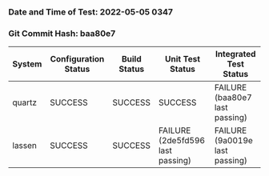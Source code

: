 ### Date and Time of Test: 2022-05-05 0347
### Git Commit Hash: baa80e7
System | Configuration Status | Build Status | Unit Test Status | Integrated Test Status
--- | --- | --- | --- | ---
quartz | SUCCESS  | SUCCESS  | SUCCESS  | FAILURE (baa80e7 last passing)
lassen | SUCCESS  | SUCCESS  | FAILURE (2de5fd596 last passing) | FAILURE (9a0019e last passing)
